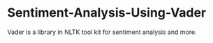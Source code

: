 # Sentiment-Analysis-Using-Vader
Vader is a library in NLTK tool kit for sentiment analysis and more.
